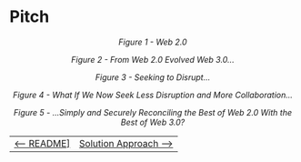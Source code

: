 # Pitch

<p align="center">
    <img src="https://github.com/paradoxicalsphere/arbitrum-collabtech-hackathon/blob/main/images/pitch-01.png" alt="" title="">
    <br>
    <i>Figure 1 - Web 2.0</i>
</p>

<p align="center">
    <img src="https://github.com/paradoxicalsphere/arbitrum-collabtech-hackathon/blob/main/images/pitch-02.png" alt="" title="">
    <br>
    <i>Figure 2 - From Web 2.0 Evolved Web 3.0...</i>
</p>

<p align="center">
    <img src="https://github.com/paradoxicalsphere/arbitrum-collabtech-hackathon/blob/main/images/pitch-03.png" alt="" title="">
    <br>
    <i>Figure 3 - Seeking to Disrupt...</i>
</p>

<p align="center">
    <img src="https://github.com/paradoxicalsphere/arbitrum-collabtech-hackathon/blob/main/images/pitch-04.png" alt="" title="">
    <br>
    <i>Figure 4 - What If We Now Seek Less Disruption and More Collaboration...</i>
</p>

<p align="center">
    <img src="https://github.com/paradoxicalsphere/arbitrum-collabtech-hackathon/blob/main/images/pitch-05.png" alt="" title="">
    <br>
    <i>Figure 5 - ...Simply and Securely Reconciling the Best of Web 2.0 With the Best of Web 3.0?</i>
</p>

<!-- In the pitch, discuss token centralization, ID and collusion as risks to the integrity of DAOs, and then explain how the idea mitigates those risks using mechanisms already in place within most existing organizations and workplaces. -->

<!-- End the pitch by saying that I'm currently seeking input on possible next steps regarding the proposal -->

<table style="width:100%">
    <tr>
        <td style="text-align:left"><a href="./README.md"><-- README]</a></td>
        <td style="text-align:right"><a href="./SolutionApproach.md">Solution Approach --></a></td>
    </tr>
</table>
